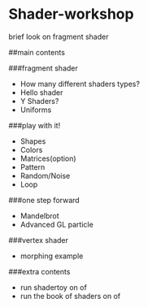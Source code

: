 # Shader-workshop
brief look on fragment shader 

##main contents

###fragment shader

* How many different shaders types?
* Hello shader
* Y Shaders?
* Uniforms

###play with it!

* Shapes
* Colors
* Matrices(option)
* Pattern
* Random/Noise
* Loop

###one step forward

* Mandelbrot
* Advanced GL particle

###vertex shader

* morphing example

###extra contents

* run shadertoy on of
* run the book of shaders on of

